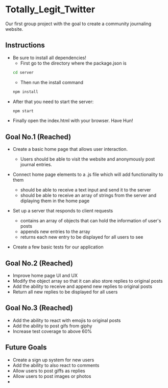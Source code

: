 # Totally_Legit_Twitter
Our first group project with the goal to create a community journaling website.

## Instructions
- Be sure to install all dependencies!
    - First go to the directory where the package.json is
    ```bash
    cd server
    ```
    - Then run the install command
    ```bash
    npm install
    ```
- After that you need to start the server:
    ```bash
    npm start
    ```
- Finally open the index.html with your browser. Have Hun!

## Goal No.1 (Reached)
- Create a basic home page that allows user interaction.
    - Users should be able to visit the website and anonymously post journal entries.

- Connect home page elements to a .js file which will add functionality to them
    - should be able to receive a text input and send it to the server
    - should be able to receive an array of strings from the server and diplaying them in the home page

- Set up a server that responds to client requests
    - contains an array of objects that can hold the information of user's posts
    - appends new entries to the array
    - returns each new entry to be displayed for all users to see

- Create a few basic tests for our application

## Goal No.2 (Reached)
- Improve home page UI and UX
- Modify the object array so that it can also store replies to original posts
- Add the ability to receive and append new replies to original posts
- Return all new replies to be displayed for all users

## Goal No.3 (Reached)
- Add the ability to react with emojis to original posts
- Add the ability to post gifs from giphy
- Increase test coverage to above 60%

## Future Goals
- Create a sign up system for new users
- Add the ability to also react to comments
- Allow users to post giffs as replies
- Allow users to post images or photos
-